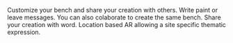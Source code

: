 Customize your bench and share your creation with others. Write paint or leave messages. You can also colaborate to create the same bench. Share your creation with word. Location based AR allowing a site specific thematic expression. 
